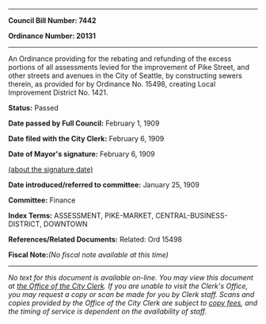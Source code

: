 

********

**Council Bill Number: 7442**
   
**Ordinance Number: 20131**
********

 An Ordinance providing for the rebating and refunding of the excess portions of all assessments levied for the improvement of Pike Street, and other streets and avenues in the City of Seattle, by constructing sewers therein, as provided for by Ordinance No. 15498, creating Local Improvement District No. 1421.

**Status:** Passed
   
**Date passed by Full Council:** February 1, 1909
   
**Date filed with the City Clerk:** February 6, 1909
   
**Date of Mayor's signature:** February 6, 1909
   
[(about the signature date)](/~public/approvaldate.htm)
   
   
   
**Date introduced/referred to committee:** January 25, 1909
   
**Committee:** Finance
   
   
**Index Terms:** ASSESSMENT, PIKE-MARKET, CENTRAL-BUSINESS-DISTRICT, DOWNTOWN

**References/Related Documents:** Related: Ord 15498

**Fiscal Note:**_(No fiscal note available at this time)_
********

_No text for this document is available on-line. You may view this document at [the Office of the City Clerk](http://www.seattle.gov/leg/clerk/contactUs.htm). If you are unable to visit the Clerk's Office, you may request a copy or scan be made for you by Clerk staff. Scans and copies provided by the Office of the City Clerk are subject to [copy fees](http://clerk.seattle.gov/~public/clerkfees.htm), and the timing of service is dependent on the availability of staff._

